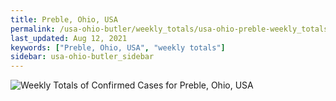 ```yaml
---
title: Preble, Ohio, USA
permalink: /usa-ohio-butler/weekly_totals/usa-ohio-preble-weekly_totals.html
last_updated: Aug 12, 2021
keywords: ["Preble, Ohio, USA", "weekly totals"]
sidebar: usa-ohio-butler_sidebar
---
```


![Weekly Totals of Confirmed Cases for Preble, Ohio, USA](/covid_tracker/images/graphs/usa-ohio-preble-weekly_totals_graph.png)

